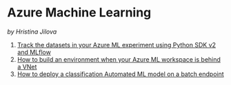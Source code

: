 # Azure Machine Learning
_by Hristina Jilova_

1. [Track the datasets in your Azure ML experiment using Python SDK v2 and MLflow](https://github.com/HristinaJilova/AzureML/blob/main/TrackingDatasetsMLflow/TrackingDatasets/README.md)
2. [How to build an environment when your Azure ML workspace is behind a VNet](https://github.com/HristinaJilova/AzureML/tree/main/CreateEnvBehindVnet#how-to-build-an-environment-when-your-azure-ml-workspace-is-behind-a-vnet)
3. [How to deploy a classification Automated ML model on a batch endpoint](https://github.com/HristinaJilova/AzureML/tree/main/HowToDeployAutoamtedMLmodelToBatchEndpoint)
